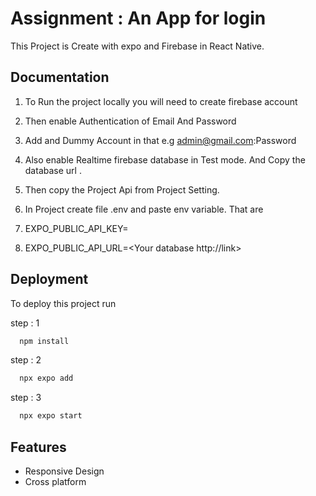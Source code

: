 
# Assignment : An App for login

This Project is Create with expo and Firebase in React Native.




## Documentation

1. To Run the project locally you will need to create firebase account

2. Then enable Authentication of Email And Password

3. Add and Dummy Account in that e.g admin@gmail.com:Password

4. Also enable Realtime firebase database in Test mode. And Copy the database url .

5. Then copy the Project Api from Project Setting.

6. In Project create file .env and paste env variable.
   That are 
1. EXPO_PUBLIC_API_KEY=<Your Api Key>
2. EXPO_PUBLIC_API_URL=<Your database http://link>








## Deployment

To deploy this project run

step : 1
```bash
  npm install
```
step : 2
```bash
  npx expo add
```
step : 3
```bash
  npx expo start
```


## Features

- Responsive Design
- Cross platform

